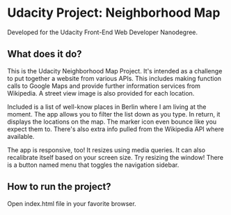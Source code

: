 # Udacity Project: Neighborhood Map

Developed for the Udacity Front-End Web Developer Nanodegree.

## What does it do?

This is the Udacity Neighborhood Map Project. It's intended as a challenge to put together a website from various APIs. This includes making function calls to Google Maps and provide further information services from Wikipedia. A street view image is also provided for each location.

Included is a list of well-know places in Berlin where I am living at the moment. The app allows you to filter the list down as you type. In return, it displays the locations on the map. The marker icon even bounce like you expect them to. There's also extra info pulled from the Wikipedia API where available.

The app is responsive, too! It resizes using media queries. It can also recalibrate itself based on your screen size. Try resizing the window! There is a button named menu that toggles the navigation sidebar.

## How to run the project?

Open index.html file in your favorite browser.